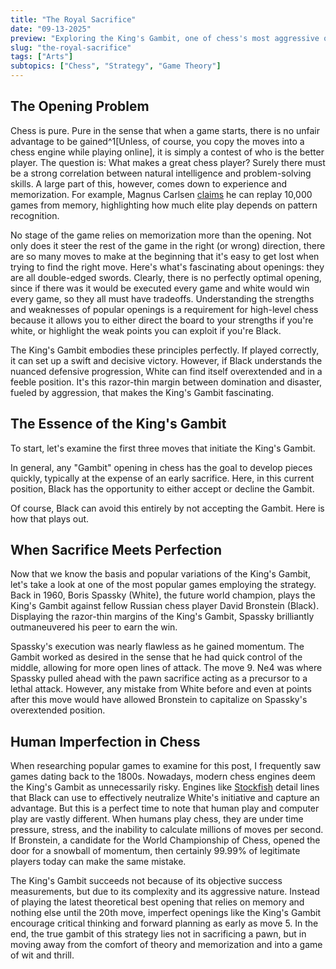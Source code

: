 ```yaml
---
title: "The Royal Sacrifice"
date: "09-13-2025"
preview: "Exploring the King's Gambit, one of chess's most aggressive openings that sacrifices a pawn for rapid piece development. Examining why this high-risk strategy embodies the razor-thin margin between domination and disaster, and how imperfect openings like this force players away from memorization and into genuine critical thinking as early as move 5."
slug: "the-royal-sacrifice"
tags: ["Arts"]
subtopics: ["Chess", "Strategy", "Game Theory"]
---
```


## The Opening Problem

Chess is pure. Pure in the sense that when a game starts, there is no unfair advantage to be gained^1[Unless, of course, you copy the moves into a chess engine while playing online], it is simply a contest of who is the better player. The question is: What makes a great chess player? Surely there must be a strong correlation between natural intelligence and problem-solving skills. A large part of this, however, comes down to experience and memorization. For example, Magnus Carlsen [claims](https://www.tiktok.com/@chess_spike/video/7199351967754374406) he can replay 10,000 games from memory, highlighting how much elite play depends on pattern recognition.

No stage of the game relies on memorization more than the opening. Not only does it steer the rest of the game in the right (or wrong) direction, there are so many moves to make at the beginning that it's easy to get lost when trying to find the right move. Here's what's fascinating about openings: they are all double-edged swords. Clearly, there is no perfectly optimal opening, since if there was it would be executed every game and white would win every game, so they all must have tradeoffs. Understanding the strengths and weaknesses of popular openings is a requirement for high-level chess because it allows you to either direct the board to your strengths if you're white, or highlight the weak points you can exploit if you're Black.

The King's Gambit embodies these principles perfectly. If played correctly, it can set up a swift and decisive victory. However, if Black understands the nuanced defensive progression, White can find itself overextended and in a feeble position. It's this razor-thin margin between domination and disaster, fueled by aggression, that makes the King's Gambit fascinating.

## The Essence of the King's Gambit

To start, let's examine the first three moves that initiate the King's Gambit.
<chessdemo opening="kingsGambitBasic"></chessdemo>

In general, any "Gambit" opening in chess has the goal to develop pieces quickly, typically at the expense of an early sacrifice. Here, in this current position, Black has the opportunity to either accept or decline the Gambit.

<chessdemo opening="kingsGambitAccepted"></chessdemo>

Of course, Black can avoid this entirely by not accepting the Gambit. Here is how that plays out.

<chessdemo opening="kingsGambitDeclined"></chessdemo>

## When Sacrifice Meets Perfection

Now that we know the basis and popular variations of the King's Gambit, let's take a look at one of the most popular games employing the strategy. Back in 1960, Boris Spassky (White), the future world champion, plays the King's Gambit against fellow Russian chess player David Bronstein (Black). Displaying the razor-thin margins of the King's Gambit, Spassky brilliantly outmaneuvered his peer to earn the win.

<chessdemo opening="spasskyBronstein1960"></chessdemo>

Spassky's execution was nearly flawless as he gained momentum. The Gambit worked as desired in the sense that he had quick control of the middle, allowing for more open lines of attack. The move $\text{9. Ne4}$ was where Spassky pulled ahead with the pawn sacrifice acting as a precursor to a lethal attack. However, any mistake from White before and even at points after this move would have allowed Bronstein to capitalize on Spassky's overextended position.

## Human Imperfection in Chess

When researching popular games to examine for this post, I frequently saw games dating back to the 1800s. Nowadays, modern chess engines deem the King's Gambit as unnecessarily risky. Engines like [Stockfish](https://github.com/official-stockfish/Stockfish) detail lines that Black can use to effectively neutralize White's initiative and capture an advantage. But this is a perfect time to note that human play and computer play are vastly different. When humans play chess, they are under time pressure, stress, and the inability to calculate millions of moves per second. If Bronstein, a candidate for the World Championship of Chess, opened the door for a snowball of momentum, then certainly 99.99% of legitimate players today can make the same mistake.

The King's Gambit succeeds not because of its objective success measurements, but due to its complexity and its aggressive nature. Instead of playing the latest theoretical best opening that relies on memory and nothing else until the 20th move, imperfect openings like the King's Gambit encourage critical thinking and forward planning as early as move 5. In the end, the true gambit of this strategy lies not in sacrificing a pawn, but in moving away from the comfort of theory and memorization and into a game of wit and thrill.

